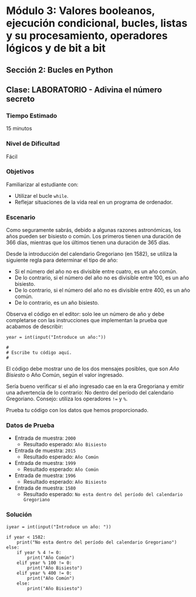 # Módulo 3: Valores booleanos, ejecución condicional, bucles, listas y su procesamiento, operadores lógicos y de bit a bit
## Sección 2: Bucles en Python
## Clase: LABORATORIO - Adivina el número secreto

### Tiempo Estimado

15 minutos

### Nivel de Dificultad

Fácil

### Objetivos

Familiarizar al estudiante con:

* Utilizar el bucle `while`.
* Reflejar situaciones de la vida real en un programa de ordenador.

### Escenario

Como seguramente sabrás, debido a algunas razones astronómicas, los años pueden ser bisiesto o común. Los primeros tienen una duración de 366 días, mientras que los últimos tienen una duración de 365 días.

Desde la introducción del calendario Gregoriano (en 1582), se utiliza la siguiente regla para determinar el tipo de año:

* Si el número del año no es divisible entre cuatro, es un año común.
* De lo contrario, si el número del año no es divisible entre 100, es un año bisiesto.
* De lo contrario, si el número del año no es divisible entre 400, es un año común.
* De lo contrario, es un año bisiesto.

Observa el código en el editor: solo lee un número de año y debe completarse con las instrucciones que implementan la prueba que acabamos de describir:

```
year = int(input("Introduce un año:"))

#
# Escribe tu código aquí.
#	
```

El código debe mostrar uno de los dos mensajes posibles, que son *Año Bisiesto* o Año Común, según el valor ingresado.

Sería bueno verificar si el año ingresado cae en la era Gregoriana y emitir una advertencia de lo contrario: No dentro del período del calendario Gregoriano. Consejo: utiliza los operadores `!=` y `%`.

Prueba tu código con los datos que hemos proporcionado.

### Datos de Prueba

* Entrada de muestra: `2000`
    * Resultado esperado: `Año Bisiesto`
* Entrada de muestra: `2015`
    * Resultado esperado: `Año Común`
* Entrada de muestra: `1999`
    * Resultado esperado: `Año Común`
* Entrada de muestra: `1996`
    * Resultado esperado: `Año Bisiesto`
* Entrada de muestra: `1580`
    * Resultado esperado: `No esta dentro del período del calendario Gregoriano`

### Solución

```
iyear = int(input("Introduce un año: "))

if year < 1582:
	print("No esta dentro del período del calendario Gregoriano")
else:
	if year % 4 != 0:
		print("Año Común")
	elif year % 100 != 0:
		print("Año Bisiesto")
	elif year % 400 != 0:
		print("Año Común")
	else:
		print("Año Bisiesto")

```

